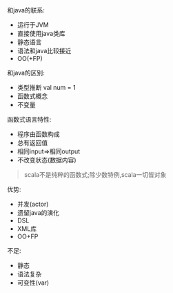 和java的联系:  
-  运行于JVM  
-  直接使用java类库  
-  静态语言  
-  语法和java比较接近  
-  OO(+FP)  

和java的区别:  
-  类型推断 val num = 1  
-  函数式概念 
-  不变量  

函数式语言特性:  
-  程序由函数构成  
-  总有返回值  
-  相同input=>相同output  
-  不改变状态(数据内容)  

>scala不是纯粹的函数式;除少数特例,scala一切皆对象  

优势:  
-  并发(actor)
-  遗留java的演化
-  DSL
-  XML库
-  OO+FP

不足:  
-  静态
-  语法复杂
-  可变性(var)